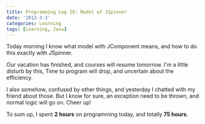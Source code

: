 ```yaml
---
title: Programming Log 19: Model of JSpinner
date: '2013-3-3'
categories: Learning
tags: [Learning, Java]
---
```


Today morning I know what model with JComponent means, and how to do this exactly with JSpinner. 

Our vacation has finished, and courses will resume tomorrow. I'm a little disturb by this, Time to program will drop, and uncertain about the efficiency.

I also somehow, confused by other things, and yesterday I chatted with my friend about those. But I know for sure, an exception need to be thrown, and normal logic will go on. Cheer up!

To sum up, I spent **2 hours** on programming today, and totally **75 hours**.